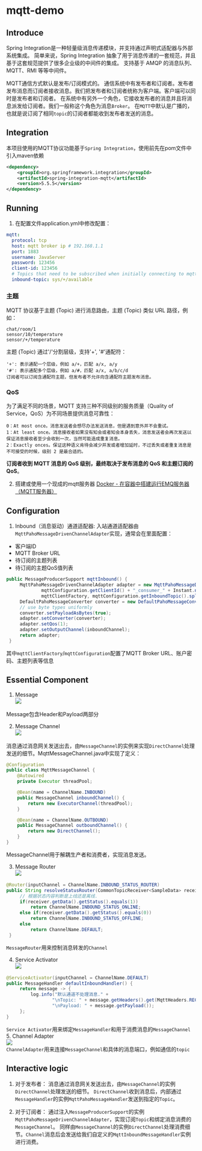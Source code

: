 # mqtt-demo

## Introduce
Spring Integration是一种轻量级消息传递模块，并支持通过声明式适配器与外部系统集成。
简单来说，Spring Integration 抽象了用于消息传递的一套规范，并且基于这套规范提供了很多企业级的中间件的集成。
支持基于 AMQP 的消息队列、MQTT、RMI 等等中间件。

MQTT通信方式默认是发布/订阅模式的。
通信系统中有发布者和订阅者。发布者发布消息而订阅者接收消息。我们把发布者和订阅者统称为客户端。客户端可以同时是发布者和订阅者。
在系统中有另外一个角色，它接收发布者的消息并且将消息派发给订阅者。我们一般称这个角色为消息`Broker`。
在`MQTT`中默认是广播的，也就是说订阅了相同`topic`的订阅者都能收到发布者发送的消息。

## Integration
本项目使用的MQTT协议功能基于`Spring Integration`，使用前先在pom文件中引入maven依赖
```xml
<dependency>
    <groupId>org.springframework.integration</groupId>
    <artifactId>spring-integration-mqtt</artifactId>
    <version>5.5.5</version>
</dependency>
```

## Running
1. 在配置文件application.yml中修改配置：
```yml
mqtt:
  protocol: tcp
  host: mqtt broker ip # 192.168.1.1
  port: 1883
  username: JavaServer
  password: 123456
  client-id: 123456
  # Topics that need to be subscribed when initially connecting to mqtt, multiple topics are divided by ",".
  inbound-topic: sys/+/available
```
### 主题
MQTT 协议基于主题 (Topic) 进行消息路由，主题 (Topic) 类似 URL 路径，例如：
```
chat/room/1
sensor/10/temperature
sensor/+/temperature
```
主题 (Topic) 通过'/'分割层级，支持'+', '#'通配符：
```
'+': 表示通配一个层级，例如 a/+，匹配 a/x, a/y
'#': 表示通配多个层级，例如 a/#，匹配 a/x, a/b/c/d
订阅者可以订阅含通配符主题，但发布者不允许向含通配符主题发布消息。
```

### QoS
为了满足不同的场景，MQTT 支持三种不同级别的服务质量（Quality of Service，QoS）为不同场景提供消息可靠性：
```
0：At most once。消息发送者会想尽办法发送消息，但是遇到意外并不会重试。
1：At least once。消息接收者如果没有知会或者知会本身丢失，消息发送者会再次发送以保证消息接收者至少会收到一次，当然可能造成重复消息。
2：Exactly onces。保证这种语义肯待会减少并发或者增加延时，不过丢失或者重复消息是不可接受的时候，级别 2 是最合适的。
```
**订阅者收到 MQTT 消息的 QoS 级别，最终取决于发布消息的 QoS 和主题订阅的 QoS**。

2. 搭建或使用一个现成的mqtt服务器
[Docker - 在容器中搭建运行EMQ服务器（MQTT服务器）](https://www.hangge.com/blog/cache/detail_2609.html)
   

## Configuration
1. Inbound（消息驱动）通道适配器:
入站通道适配器由`MqttPahoMessageDrivenChannelAdapter`实现，通常会在里面配置： 
- 客户端ID
- MQTT Broker URL
- 待订阅的主题列表 
- 待订阅的主题QoS值列表

```java
public MessageProducerSupport mqttInbound() {
     MqttPahoMessageDrivenChannelAdapter adapter = new MqttPahoMessageDrivenChannelAdapter(
             mqttConfiguration.getClientId() + "_consumer_" + Instant.now().toEpochMilli(),
             mqttClientFactory, mqttConfiguration.getInboundTopic().split(","));
     DefaultPahoMessageConverter converter = new DefaultPahoMessageConverter();
     // use byte types uniformly
     converter.setPayloadAsBytes(true);
     adapter.setConverter(converter);
     adapter.setQos(1);
     adapter.setOutputChannel(inboundChannel);
     return adapter;
 }
```
其中`mqttClientFactory`/`mqttConfiguration`配置了MQTT Broker URL、账户密码、主题列表等信息

## Essential Component
1. Message  
![](https://image-20220620.oss-cn-guangzhou.aliyuncs.com/image/20221221150118.png)

Message包含Header和Payload两部分
   
2. Message Channel  
![](https://image-20220620.oss-cn-guangzhou.aliyuncs.com/image/20221221143406.png)

消息通过消息网关发送出去，由`MessageChannel`的实例来实现`DirectChannel`处理发送的细节。MqttMessageChannel.java中实现了定义：
```java
@Configuration
public class MqttMessageChannel {
    @Autowired
    private Executor threadPool;

    @Bean(name = ChannelName.INBOUND)
    public MessageChannel inboundChannel() {
        return new ExecutorChannel(threadPool);
    }

    @Bean(name = ChannelName.OUTBOUND)
    public MessageChannel outboundChannel() {
        return new DirectChannel();
    }
}
```
MessageChannel用于解耦生产者和消费者，实现消息发送。

3. Message Router  
![](https://image-20220620.oss-cn-guangzhou.aliyuncs.com/image/20221221145852.png)  
```java
@Router(inputChannel = ChannelName.INBOUND_STATUS_ROUTER)
public String resolveStatusRouter(CommonTopicReceiver<SampleData> receiver) {
     // 根据状态内容判断是上线还是离线.
     if(receiver.getData().getStatus().equals(1))
         return ChannelName.INBOUND_STATUS_ONLINE;
     else if(receiver.getData().getStatus().equals(0))
         return ChannelName.INBOUND_STATUS_OFFLINE;
     else
         return ChannelName.DEFAULT;
 }
```
`MessageRouter`用来控制消息转发的`Channel`

4. Service Activator  
![](https://image-20220620.oss-cn-guangzhou.aliyuncs.com/image/20221221150321.png)  
```java
@ServiceActivator(inputChannel = ChannelName.DEFAULT)
public MessageHandler defaultInboundHandler() {
     return message -> {
         log.info("默认通道不处理消息." +
                 "\nTopic: " + message.getHeaders().get(MqttHeaders.RECEIVED_TOPIC) +
                 "\nPayload: " + message.getPayload());
     };
}
```
`Service Activator`用来绑定`MessageHandler`和用于消费消息的`MessageChannel`
5. Channel Adapter  
![](https://image-20220620.oss-cn-guangzhou.aliyuncs.com/image/20221221150742.png)  
`ChannelAdapter`用来连接`MessageChannel`和具体的消息端口，例如通信的`topic`
   
## Interactive logic
1. 对于发布者：
消息通过消息网关发送出去，由`MessageChannel`的实例`DirectChannel`处理发送的细节。
`DirectChannel`收到消息后，内部通过`MessageHandler`的实例`MqttPahoMessageHandler`发送到指定的`Topic`。

2. 对于订阅者：
通过注入`MessageProducerSupport`的实例`MqttPahoMessageDrivenChannelAdapter`，实现订阅`Topic`和绑定消息消费的`MessageChannel`。
同样由`MessageChannel`的实例`DirectChannel`处理消费细节。`Channel`消息后会发送给我们自定义的`MqttInboundMessageHandler`实例进行消费。
